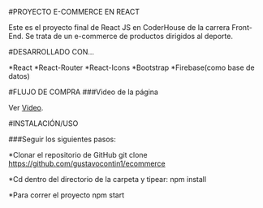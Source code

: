 #PROYECTO E-COMMERCE EN REACT 

Este es el proyecto final de React JS en CoderHouse de la carrera Front-End. Se trata de un e-commerce de productos dirigidos al deporte.

#DESARROLLADO CON...

*React
*React-Router
*React-Icons
*Bootstrap
*Firebase(como base de datos)

#FLUJO DE COMPRA
###Video de la página

Ver [Video](https://youtu.be/Q5Qq4LNLa7Q).

#INSTALACIÓN/USO

###Seguir los siguientes pasos:

*Clonar el repositorio de GitHub
git clone https://github.com/gustavocontin1/ecommerce

*Cd dentro del directorio de la carpeta y tipear:
npm install

*Para correr el proyecto
npm start

